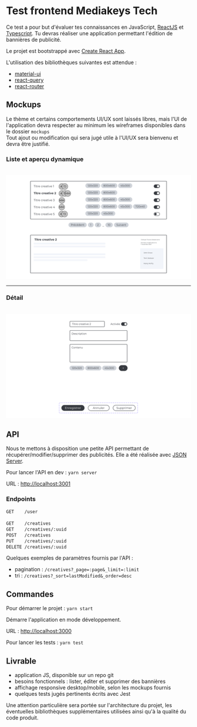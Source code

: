 # Test frontend Mediakeys Tech

Ce test a pour but d'évaluer tes connaissances en JavaScript, [ReactJS](https://reactjs.org/) et [Typescript](https://github.com/microsoft/TypeScript). Tu devras réaliser une application permettant l'édition de bannières de publicité.

Le projet est bootstrappé avec [Create React App](https://github.com/facebook/create-react-app).

L'utilisation des bibliothèques suivantes est attendue :

- [material-ui](https://github.com/mui-org/material-ui)
- [react-query](https://github.com/tannerlinsley/react-query)
- [react-router](https://github.com/remix-run/react-router)

## Mockups

Le thème et certains comportements UI/UX sont laissés libres, mais l'UI de l'application devra respecter au minimum les wireframes disponibles dans le dossier `mockups`\
Tout ajout ou modification qui sera jugé utile à l'UI/UX sera bienvenu et devra être justifié.

### Liste et aperçu dynamique

\
![list](mockups/list.png)

---

### Détail

\
![detail](mockups/detail.png)

## API

Nous te mettons à disposition une petite API permettant de récupérer/modifier/supprimer des publicités. Elle a été réalisée avec [JSON Server](https://github.com/typicode/json-server).

Pour lancer l'API en dev : `yarn server`

URL : [http://localhost:3001](http://localhost:3001)

### Endpoints

```
GET    /user

GET    /creatives
GET    /creatives/:uuid
POST   /creatives
PUT    /creatives/:uuid
DELETE /creatives/:uuid
```

Quelques exemples de paramètres fournis par l'API :

- pagination : `/creatives?_page=:page&_limit=:limit`
- tri : `/creatives?_sort=lastModified&_order=desc`

## Commandes

Pour démarrer le projet : `yarn start`

Démarre l'application en mode développement.

URL : [http://localhost:3000](http://localhost:3000)

Pour lancer les tests : `yarn test`

## Livrable

- application JS, disponible sur un repo git
- besoins fonctionnels : lister, éditer et supprimer des bannières
- affichage responsive desktop/mobile, selon les mockups fournis
- quelques tests jugés pertinents écrits avec Jest

Une attention particulière sera portée sur l'architecture du projet, les éventuelles bibliothèques supplémentaires utilisées ainsi qu'à la qualité du code produit.
